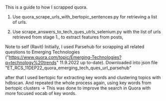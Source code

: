 This is a guide to how I scrapped quora. 

1. Use quora_scrape_urls_with_bertopic_sentences.py for retrieving a list of urls.

2. Use scrape_answers_to_tech_ques_utrls_selenium.py with the list of urls retrieved from stage 1., to extract features from posts,

Note to self (Ravit) Initially, I used Parsehub for scrapping all related questions to Emerging Technologies ("https://www.quora.com/topic/Emerging-Technologies?q=technology%20trends" 11.9.2022 up to-date). Downloaded into json file
"ET_RCS_11DEP22_quora_emerging_tech_ques_url_parsehub"

after that I used bertopic for extracting key words and clustering topics with hdbscan. And repeated the whole process again, using key words from bertopic clusters -> This was done to improve the search in Quora with more focused vocab of key words.